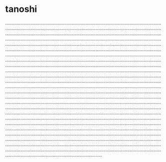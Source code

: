 # tanoshi

.........................................................................................................................................................................................................................................................................................................................................................................................................................................................................................................................................................................................................................................................................................................................................................................................................................................................................................................................................................................................................................................................................................................................................................................................................................................................................................................................................................................................................................................................................................................................................................................................................................................................................................................................................................................................................................................................................................................................................................................................................................................................................................................................................................................................................................................................................................................................................................................................................................................................................................................................................................................................................................................................................................................................................................................................................................................................................................................................................................................................................................................................................................................................................................................................................................................................................................................